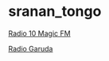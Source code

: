 # sranan_tongo

[Radio 10 Magic FM](https://s5.radio.co/s85a633f73/listen)

[Radio Garuda](http://162.244.80.245:8012/)

